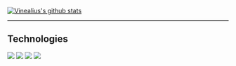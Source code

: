 [![Vinealius's github stats](https://github-readme-stats.vercel.app/api?username=Vinealius&count_private=true&show_icons=true&theme=dark)](https://github.com/Vinealius/github-readme-stats)

<!--
[![Top Langs](https://github-readme-stats.vercel.app/api/top-langs/?username=Vinealius&langs_count=2&layout=compact&theme=dark)](https://github.com/Vinealius/github-readme-stats)
-->
--------------------------------------------------------
## Technologies

![](https://img.shields.io/badge/OS-Linux%20Mint-informational?style=plastic&logo=linux-mint&logoColor=green&labelColor=black&color=green)
![](https://img.shields.io/badge/OS-Windows-informational?style=plastic&logo=windows&logoColor=green&labelColor=black&color=green)
![](https://img.shields.io/badge/Editor-Visual%20Studio%20Code-informational?style=plastic&logo=visual-studio-code&logoColor=green&labelColor=black&color=green)
![](https://img.shields.io/badge/Code-C/C++-informational?style=plastic&logo=c%2B%2B&logoColor=green&labelColor=black&color=green)

<!--
### Hi there 👋
**Vinealius/Vinealius** is a ✨ _special_ ✨ repository because its `README.md` (this file) appears on your GitHub profile.

Here are some ideas to get you started:

- 🔭 I’m currently working on ...
- 🌱 I’m currently learning ...
- 👯 I’m looking to collaborate on ...
- 🤔 I’m looking for help with ...
- 💬 Ask me about ...
- 📫 How to reach me: ...
- 😄 Pronouns: ...
- ⚡ Fun fact: ...
-->
